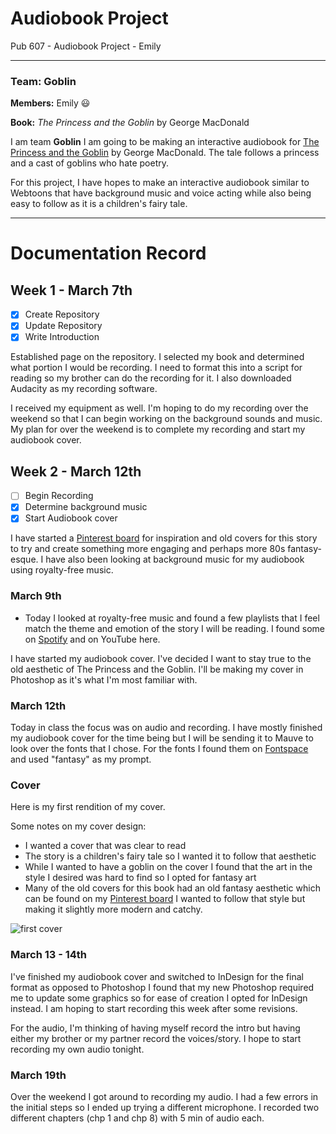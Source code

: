 # Audiobook Project 
Pub 607 - Audiobook Project - Emily

---

### Team: Goblin 

**Members:** Emily 😃

**Book:** *The Princess and the Goblin* by George MacDonald 

I am team **Goblin** I am going to be making an interactive audiobook for [The Princess and the Goblin](https://www.gutenberg.org/cache/epub/708/pg708-images.html) by George MacDonald. The tale follows a princess and a cast of goblins who hate poetry. 

For this project, I have hopes to make an interactive audiobook similar to Webtoons that have background music and voice acting while also being easy to follow as it is a children's fairy tale.

--- 

# Documentation Record

## Week 1 - March 7th

- [x] Create Repository 
- [x] Update Repository 
- [x] Write Introduction

Established page on the repository. I selected my book and determined what portion I would be recording. I need to format this into a script for reading so my brother can do the recording for it. I also downloaded Audacity as my recording software. 

I received my equipment as well. I'm hoping to do my recording over the weekend so that I can begin working on the background sounds and music. My plan for over the weekend is to complete my recording and start my audiobook cover. 

## Week 2 - March 12th

- [ ] Begin Recording
- [x] Determine background music
- [x] Start Audiobook cover

I have started a [Pinterest board](https://www.pinterest.ca/emilymcgovern20/cover-ideas-audiobook/) for inspiration and old covers for this story to try and create something more engaging and perhaps more 80s fantasy-esque. I have also been looking at background music for my audiobook using royalty-free music.

### March 9th  
- Today I looked at royalty-free music and found a few playlists that I feel match the theme and emotion of the story I will be reading. I found some on [Spotify](https://open.spotify.com/playlist/3ac7KKFi3O1pnBzVPtj7SB) and on YouTube here.

I have started my audiobook cover. I've decided I want to stay true to the old aesthetic of The Princess and the Goblin. I'll be making my cover in Photoshop as it's what I'm most familiar with. 


### March 12th 

Today in class the focus was on audio and recording. I have mostly finished my audiobook cover for the time being but I will be sending it to Mauve to look over the fonts that I chose. For the fonts I found them on [Fontspace](https://www.fontspace.com/category/fantasy) and used "fantasy" as my prompt. 


### Cover
Here is my first rendition of my cover. 

Some notes on my cover design: 
- I wanted a cover that was clear to read
- The story is a children's fairy tale so I wanted it to follow that aesthetic
- While I wanted to have a goblin on the cover I found that the art in the style I desired was hard to find so I opted for fantasy art
- Many of the old covers for this book had an old fantasy aesthetic which can be found on my [Pinterest board](https://www.pinterest.ca/emilymcgovern20/cover-ideas-audiobook/) I wanted to follow that style but making it slightly more modern and catchy. 


![first cover](https://github.com/Shaleeta/607-2024/assets/162380787/cec2117e-1952-4a0f-95b3-740544adf6cc)


### March 13 - 14th 

I've finished my audiobook cover and switched to InDesign for the final format as opposed to Photoshop I found that my new Photoshop required me to update some graphics so for ease of creation I opted for InDesign instead. I am hoping to start recording this week after some revisions. 



For the audio, I'm thinking of having myself record the intro but having either my brother or my partner record the voices/story. I hope to start recording my own audio tonight. 

### March 19th 

Over the weekend I got around to recording my audio. I had a few errors in the initial steps so I ended up trying a different microphone. I recorded two different chapters (chp 1 and chp 8) with 5 min of audio each. 

